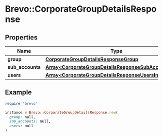 # Brevo::CorporateGroupDetailsResponse

## Properties

| Name | Type | Description | Notes |
| ---- | ---- | ----------- | ----- |
| **group** | [**CorporateGroupDetailsResponseGroup**](CorporateGroupDetailsResponseGroup.md) |  | [optional] |
| **sub_accounts** | [**Array&lt;CorporateGroupDetailsResponseSubAccountsInner&gt;**](CorporateGroupDetailsResponseSubAccountsInner.md) |  | [optional] |
| **users** | [**Array&lt;CorporateGroupDetailsResponseUsersInner&gt;**](CorporateGroupDetailsResponseUsersInner.md) |  | [optional] |

## Example

```ruby
require 'brevo'

instance = Brevo::CorporateGroupDetailsResponse.new(
  group: null,
  sub_accounts: null,
  users: null
)
```

